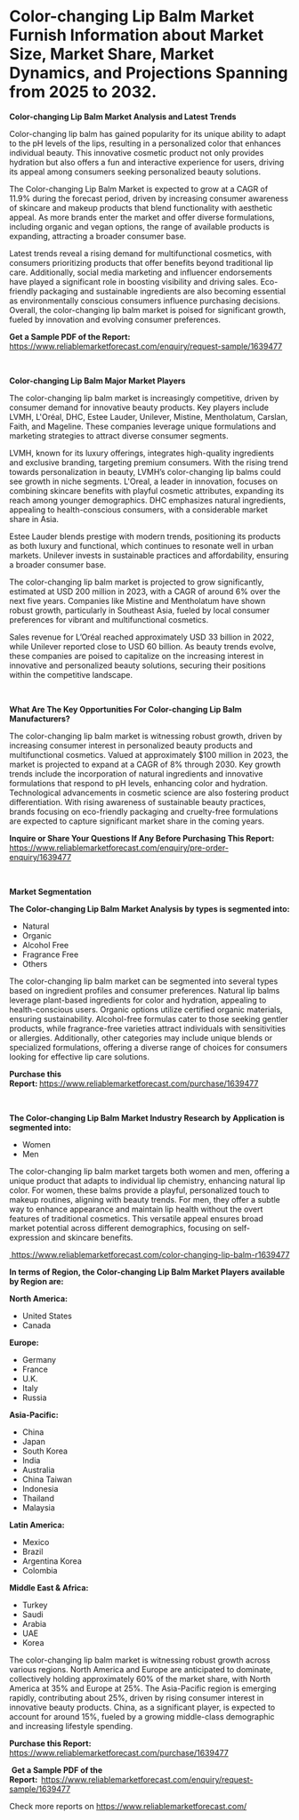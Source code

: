 <p><h1>Color-changing Lip Balm Market Furnish Information about Market Size, Market Share, Market Dynamics, and Projections Spanning from 2025 to 2032.</h1></p><p><strong>Color-changing Lip Balm Market Analysis and Latest Trends</strong></p>
<p><p>Color-changing lip balm has gained popularity for its unique ability to adapt to the pH levels of the lips, resulting in a personalized color that enhances individual beauty. This innovative cosmetic product not only provides hydration but also offers a fun and interactive experience for users, driving its appeal among consumers seeking personalized beauty solutions.</p><p>The Color-changing Lip Balm Market is expected to grow at a CAGR of 11.9% during the forecast period, driven by increasing consumer awareness of skincare and makeup products that blend functionality with aesthetic appeal. As more brands enter the market and offer diverse formulations, including organic and vegan options, the range of available products is expanding, attracting a broader consumer base.</p><p>Latest trends reveal a rising demand for multifunctional cosmetics, with consumers prioritizing products that offer benefits beyond traditional lip care. Additionally, social media marketing and influencer endorsements have played a significant role in boosting visibility and driving sales. Eco-friendly packaging and sustainable ingredients are also becoming essential as environmentally conscious consumers influence purchasing decisions. Overall, the color-changing lip balm market is poised for significant growth, fueled by innovation and evolving consumer preferences.</p></p>
<p><strong>Get a Sample PDF of the Report:&nbsp;</strong> <a href="https://www.reliablemarketforecast.com/enquiry/request-sample/1639477?utm_campaign=2245&utm_medium=2&utm_source=Github&utm_content=ia&utm_term=09022025&utm_id=color-changing-lip-balm">https://www.reliablemarketforecast.com/enquiry/request-sample/1639477</a></p>
<p>&nbsp;</p>
<p><strong>Color-changing Lip Balm Major Market Players</strong></p>
<p><p>The color-changing lip balm market is increasingly competitive, driven by consumer demand for innovative beauty products. Key players include LVMH, L'Oréal, DHC, Estee Lauder, Unilever, Mistine, Mentholatum, Carslan, Faith, and Mageline. These companies leverage unique formulations and marketing strategies to attract diverse consumer segments.</p><p>LVMH, known for its luxury offerings, integrates high-quality ingredients and exclusive branding, targeting premium consumers. With the rising trend towards personalization in beauty, LVMH’s color-changing lip balms could see growth in niche segments. L'Oreal, a leader in innovation, focuses on combining skincare benefits with playful cosmetic attributes, expanding its reach among younger demographics. DHC emphasizes natural ingredients, appealing to health-conscious consumers, with a considerable market share in Asia.</p><p>Estee Lauder blends prestige with modern trends, positioning its products as both luxury and functional, which continues to resonate well in urban markets. Unilever invests in sustainable practices and affordability, ensuring a broader consumer base.</p><p>The color-changing lip balm market is projected to grow significantly, estimated at USD 200 million in 2023, with a CAGR of around 6% over the next five years. Companies like Mistine and Mentholatum have shown robust growth, particularly in Southeast Asia, fueled by local consumer preferences for vibrant and multifunctional cosmetics.</p><p>Sales revenue for L’Oréal reached approximately USD 33 billion in 2022, while Unilever reported close to USD 60 billion. As beauty trends evolve, these companies are poised to capitalize on the increasing interest in innovative and personalized beauty solutions, securing their positions within the competitive landscape.</p></p>
<p>&nbsp;</p>
<p><strong>What Are The Key Opportunities For Color-changing Lip Balm Manufacturers?</strong></p>
<p><p>The color-changing lip balm market is witnessing robust growth, driven by increasing consumer interest in personalized beauty products and multifunctional cosmetics. Valued at approximately $100 million in 2023, the market is projected to expand at a CAGR of 8% through 2030. Key growth trends include the incorporation of natural ingredients and innovative formulations that respond to pH levels, enhancing color and hydration. Technological advancements in cosmetic science are also fostering product differentiation. With rising awareness of sustainable beauty practices, brands focusing on eco-friendly packaging and cruelty-free formulations are expected to capture significant market share in the coming years.</p></p>
<p><strong>Inquire or Share Your Questions If Any Before Purchasing This Report:</strong> <a href="https://www.reliablemarketforecast.com/enquiry/pre-order-enquiry/1639477?utm_campaign=2245&utm_medium=2&utm_source=Github&utm_content=ia&utm_term=09022025&utm_id=color-changing-lip-balm">https://www.reliablemarketforecast.com/enquiry/pre-order-enquiry/1639477</a></p>
<p>&nbsp;</p>
<p><strong>Market Segmentation</strong></p>
<p><strong>The Color-changing Lip Balm Market Analysis by types is segmented into:</strong></p>
<p><ul><li>Natural</li><li>Organic</li><li>Alcohol Free</li><li>Fragrance Free</li><li>Others</li></ul></p>
<p><p>The color-changing lip balm market can be segmented into several types based on ingredient profiles and consumer preferences. Natural lip balms leverage plant-based ingredients for color and hydration, appealing to health-conscious users. Organic options utilize certified organic materials, ensuring sustainability. Alcohol-free formulas cater to those seeking gentler products, while fragrance-free varieties attract individuals with sensitivities or allergies. Additionally, other categories may include unique blends or specialized formulations, offering a diverse range of choices for consumers looking for effective lip care solutions.</p></p>
<p><strong>Purchase this Report:&nbsp;</strong><a href="https://www.reliablemarketforecast.com/purchase/1639477?utm_campaign=2245&utm_medium=2&utm_source=Github&utm_content=ia&utm_term=09022025&utm_id=color-changing-lip-balm">https://www.reliablemarketforecast.com/purchase/1639477</a></p>
<p>&nbsp;</p>
<p><strong>The Color-changing Lip Balm Market Industry Research by Application is segmented into:</strong></p>
<p><ul><li>Women</li><li>Men</li></ul></p>
<p><p>The color-changing lip balm market targets both women and men, offering a unique product that adapts to individual lip chemistry, enhancing natural lip color. For women, these balms provide a playful, personalized touch to makeup routines, aligning with beauty trends. For men, they offer a subtle way to enhance appearance and maintain lip health without the overt features of traditional cosmetics. This versatile appeal ensures broad market potential across different demographics, focusing on self-expression and skincare benefits.</p></p>
<p><a href="https://www.reliablemarketforecast.com/color-changing-lip-balm-r1639477?utm_campaign=2245&utm_medium=2&utm_source=Github&utm_content=ia&utm_term=09022025&utm_id=color-changing-lip-balm">&nbsp;https://www.reliablemarketforecast.com/color-changing-lip-balm-r1639477</a></p>
<p><strong>In terms of Region, the Color-changing Lip Balm Market Players available by Region are:</strong></p>
<p>
    <p> <strong> North America: </strong>
        <ul>
            <li>United States</li>
            <li>Canada</li>
        </ul>
        </p> 
    <p> <strong> Europe: </strong>
        <ul>
            <li>Germany</li>
            <li>France</li>
            <li>U.K.</li>
            <li>Italy</li>
            <li>Russia</li>
        </ul>
        </p> 
    <p> <strong> Asia-Pacific: </strong>
        <ul>
            <li>China</li>
            <li>Japan</li>
            <li>South Korea</li>
            <li>India</li>
            <li>Australia</li>
            <li>China Taiwan</li>
            <li>Indonesia</li>
            <li>Thailand</li>
            <li>Malaysia</li>
        </ul>
        </p> 
    <p> <strong> Latin America: </strong>
        <ul>
            <li>Mexico</li>
            <li>Brazil</li>
            <li>Argentina Korea</li>
            <li>Colombia</li>
        </ul>
        </p> 
    <p> <strong> Middle East & Africa: </strong>
        <ul>
            <li>Turkey</li>
            <li>Saudi</li>
            <li>Arabia</li>
            <li>UAE</li>
            <li>Korea</li>
        </ul>
    </p>
    </p>
<p><p>The color-changing lip balm market is witnessing robust growth across various regions. North America and Europe are anticipated to dominate, collectively holding approximately 60% of the market share, with North America at 35% and Europe at 25%. The Asia-Pacific region is emerging rapidly, contributing about 25%, driven by rising consumer interest in innovative beauty products. China, as a significant player, is expected to account for around 15%, fueled by a growing middle-class demographic and increasing lifestyle spending.</p></p>
<p><strong>Purchase this Report: </strong><a href="https://www.reliablemarketforecast.com/purchase/1639477?utm_campaign=2245&utm_medium=2&utm_source=Github&utm_content=ia&utm_term=09022025&utm_id=color-changing-lip-balm">https://www.reliablemarketforecast.com/purchase/1639477</a></p>
<p>&nbsp;<strong>Get a Sample PDF of the Report:&nbsp;&nbsp;</strong><a href="https://www.reliablemarketforecast.com/enquiry/request-sample/1639477?utm_campaign=2245&utm_medium=2&utm_source=Github&utm_content=ia&utm_term=09022025&utm_id=color-changing-lip-balm">https://www.reliablemarketforecast.com/enquiry/request-sample/1639477</a></p>
<p><strong></strong></p>
<p>Check more reports on <a href="https://www.reliablemarketforecast.com/?utm_campaign=2245&utm_medium=2&utm_source=Github&utm_content=ia&utm_term=09022025&utm_id=color-changing-lip-balm">https://www.reliablemarketforecast.com/</a></p>